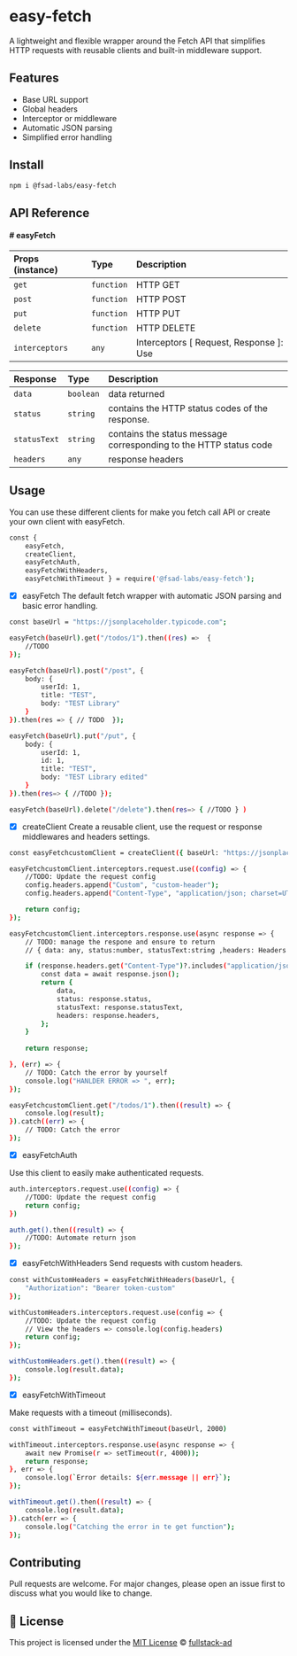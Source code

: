 # easy-fetch

A lightweight and flexible wrapper around the Fetch API that simplifies HTTP requests with reusable clients and built-in middleware support.

## Features

- Base URL support
- Global headers
- Interceptor or middleware
- Automatic JSON parsing
- Simplified error handling

## Install

```bash
npm i @fsad-labs/easy-fetch
```

## API Reference

#### # easyFetch

| Props (instance) | Type     | Description                |
| :-------- | :------- | :------------------------- |
|`get`|`function`| HTTP GET
|`post`|`function`| HTTP POST
|`put`|`function`| HTTP PUT
|`delete`|`function`| HTTP DELETE
|`interceptors`|`any`| Interceptors [ Request, Response ]: Use

| Response | Type     | Description                |
| :-------- | :------- | :------------------------- |
|`data`|`boolean`| data returned
|`status`|`string`| contains the HTTP status codes of the response.
|`statusText`|`string`| contains the status message corresponding to the HTTP status code
|`headers`|`any`| response headers


## Usage

You can use these different clients for make you fetch call API or create your own client with easyFetch.  

```bash
const { 
    easyFetch,
    createClient,
    easyFetchAuth,
    easyFetchWithHeaders,
    easyFetchWithTimeout } = require('@fsad-labs/easy-fetch');

```

- [x] easyFetch
The default fetch wrapper with automatic JSON parsing and basic error handling.


```bash
const baseUrl = "https://jsonplaceholder.typicode.com";

easyFetch(baseUrl).get("/todos/1").then((res) =>  {
    //TODO 
});

easyFetch(baseUrl).post("/post", {
    body: {
        userId: 1,
        title: "TEST",
        body: "TEST Library"
    }
}).then(res => { // TODO  });

easyFetch(baseUrl).put("/put", {
    body: {
        userId: 1,
        id: 1,
        title: "TEST",
        body: "TEST Library edited"
    }
}).then(res=> { //TODO });

easyFetch(baseUrl).delete("/delete").then(res=> { //TODO } )

```

- [x] createClient
Create a reusable client, use the request or response middlewares and headers settings.

```bash
const easyFetchcustomClient = createClient({ baseUrl: "https://jsonplaceholder.typicode.com" });

easyFetchcustomClient.interceptors.request.use((config) => {
    //TODO: Update the request config
    config.headers.append("Custom", "custom-header");
    config.headers.append("Content-Type", "application/json; charset=UTF-8");

    return config;
});

easyFetchcustomClient.interceptors.response.use(async response => {
    // TODO: manage the respone and ensure to return
    // { data: any, status:number, statusText:string ,headers: Headers  }

    if (response.headers.get("Content-Type")?.includes("application/json")) {
        const data = await response.json();
        return {
            data,
            status: response.status,
            statusText: response.statusText,
            headers: response.headers,
        };
    }
    
    return response;

}, (err) => {
    // TODO: Catch the error by yourself 
    console.log("HANLDER ERROR => ", err);
});

easyFetchcustomClient.get("/todos/1").then((result) => {
    console.log(result);
}).catch((err) => {
    // TODO: Catch the error
});

```
- [x] easyFetchAuth

Use this client to easily make authenticated requests.

```bash
auth.interceptors.request.use((config) => {
    //TODO: Update the request config
    return config;
})

auth.get().then((result) => {
    //TODO: Automate return json
});

```

- [x] easyFetchWithHeaders
Send requests with custom headers.

```bash
const withCustomHeaders = easyFetchWithHeaders(baseUrl, {
    "Authorization": "Bearer token-custom"
});

withCustomHeaders.interceptors.request.use(config => {
    //TODO: Update the request config
    // View the headers => console.log(config.headers)
    return config;
});

withCustomHeaders.get().then((result) => {
    console.log(result.data);
});

```

- [x] easyFetchWithTimeout

Make requests with a timeout (milliseconds).

```bash
const withTimeout = easyFetchWithTimeout(baseUrl, 2000)

withTimeout.interceptors.response.use(async response => {
    await new Promise(r => setTimeout(r, 4000));
    return response;
}, err => {
    console.log(`Error details: ${err.message || err}`);
});

withTimeout.get().then((result) => {
    console.log(result.data);
}).catch(err => {
    console.log("Catching the error in te get function");
});
```

## Contributing

Pull requests are welcome. For major changes, please open an issue first to discuss what you would like to change.

## 📄 License
This project is licensed under the [MIT License](LICENSE) © [fullstack-ad](https://github.com/fullstack-ad)





